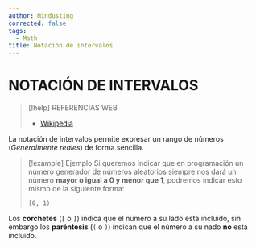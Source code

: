 ```yaml
---
author: Mindusting
corrected: false
tags:
  - Math
title: Notación de intervalos
---
```


# NOTACIÓN DE INTERVALOS

> [!help] REFERENCIAS WEB
> - [Wikipedia](https://es.wikipedia.org/wiki/Intervalo_(matem%C3%A1tica))

La notación de intervalos permite expresar un rango de números (*Generalmente reales*) de forma sencilla.

> [!example] Ejemplo
> Si queremos indicar que en programación un número generador de números aleatorios siempre nos dará un número **mayor o igual a 0 y menor que 1**, podremos indicar esto mismo de la siguiente forma:
>
> `[0, 1)`

Los **corchetes** (`[` o `]`) indica que el número a su lado está incluido, sin embargo los **paréntesis** (`(` o `)`) indican que el número a su nado **no** está incluido.
